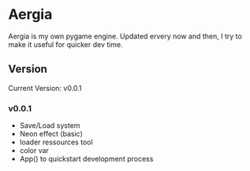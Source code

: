 Aergia
=========

Aergia is my own pygame engine. Updated ervery now and then, I try to make it useful for quicker dev time.

## Version
Current Version: v0.0.1

### v0.0.1
- Save/Load system
- Neon effect (basic)
- loader ressources tool
- color var
- App() to quickstart development process
